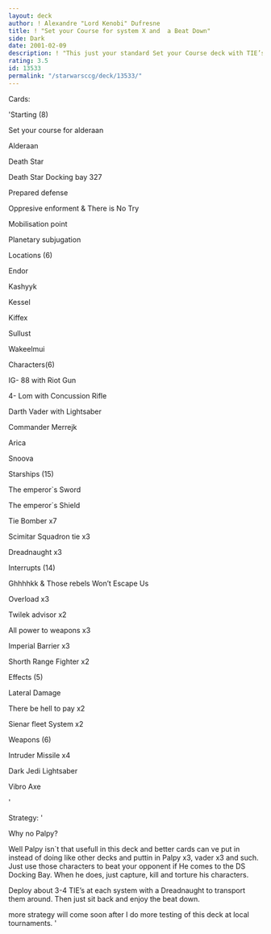 ```yaml
---
layout: deck
author: ! Alexandre "Lord Kenobi" Dufresne
title: ! "Set your Course for system X and  a Beat Down"
side: Dark
date: 2001-02-09
description: ! "This just your standard Set your Course deck with TIE’s."
rating: 3.5
id: 13533
permalink: "/starwarsccg/deck/13533/"
---
```

Cards: 

'Starting (8)


Set your course for alderaan

Alderaan

Death Star

Death Star Docking bay 327

Prepared defense

Oppresive enforment & There is No Try 

Mobilisation point

Planetary subjugation


Locations (6)


Endor

Kashyyk

Kessel

Kiffex

Sullust

Wakeelmui


Characters(6)


IG- 88 with Riot Gun 

4- Lom with Concussion Rifle 

Darth Vader with Lightsaber 

Commander Merrejk

Arica 

Snoova 


Starships (15)


The emperor`s Sword

The emperor`s Shield

Tie Bomber x7

Scimitar Squadron tie x3

Dreadnaught x3


Interrupts (14)


Ghhhhkk & Those rebels Won&#8217;t Escape Us

Overload x3

Twilek advisor x2

All power to weapons x3

Imperial Barrier x3

Shorth Range Fighter x2


Effects (5)


Lateral Damage

There be hell to pay x2

Sienar fleet System x2


Weapons (6)


Intruder Missile x4

Dark Jedi Lightsaber

Vibro Axe  

'

Strategy: '

Why no Palpy?


Well Palpy isn`t that usefull in this deck and better cards can ve put in instead of doing like other decks and puttin in Palpy x3, vader x3 and such. Just use those characters to beat your opponent if He comes to the DS Docking Bay. When he does, just capture, kill and torture his characters. 


Deploy about 3-4 TIE’s at each system with a Dreadnaught to transport them around. Then just sit back and enjoy the beat down. 


more strategy will come soon after I do more testing of this deck at local tournaments.  '
